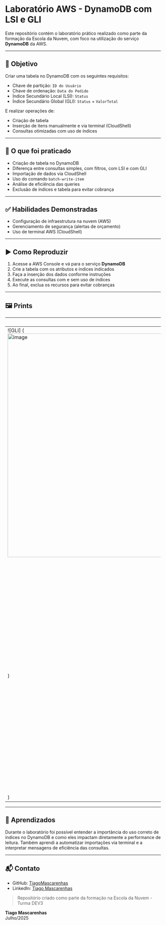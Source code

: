 # Laboratório AWS - DynamoDB com LSI e GLI

Este repositório contém o laboratório prático realizado como parte da formação da Escola da Nuvem, com foco na utilização do serviço **DynamoDB** da AWS.

---

## 📌 Objetivo

Criar uma tabela no DynamoDB com os seguintes requisitos:

- Chave de partição: `ID do Usuário`
- Chave de ordenação: `Data do Pedido`
- Índice Secundário Local (LSI): `Status`
- Índice Secundário Global (GLI): `Status` + `ValorTotal`

E realizar operações de:

- Criação de tabela
- Inserção de itens manualmente e via terminal (CloudShell)
- Consultas otimizadas com uso de índices

---

## 🧪 O que foi praticado

- Criação de tabela no DynamoDB
- Diferença entre consultas simples, com filtros, com LSI e com GLI
- Importação de dados via CloudShell
- Uso do comando `batch-write-item`
- Análise de eficiência das queries
- Exclusão de índices e tabela para evitar cobrança

---

## ✅ Habilidades Demonstradas

- Configuração de infraestrutura na nuvem (AWS)
- Gerenciamento de segurança (alertas de orçamento)
- Uso de terminal AWS (CloudShell)

---

## ▶️ Como Reproduzir

1. Acesse a AWS Console e vá para o serviço **DynamoDB**
2. Crie a tabela com os atributos e índices indicados
3. Faça a inserção dos dados conforme instruções
4. Execute as consultas com e sem uso de índices
5. Ao final, exclua os recursos para evitar cobranças

---

## 🖼️ Prints

| Consulta via GLI | Consulta via LSI |
|------------------|------------------|
| ![GLI] (<img width="1197" height="724" alt="image" src="https://github.com/user-attachments/assets/c99cdee1-b9a6-4007-8d1e-c41769e17f84" />
) | ![LSI](<img width="1420" height="735" alt="image" src="https://github.com/user-attachments/assets/b01b9a26-bb16-464b-9611-5f3d7aad816e" />
) |

---


## 🧠 Aprendizados

Durante o laboratório foi possível entender a importância do uso correto de índices no DynamoDB e como eles impactam diretamente a performance de leitura. Também aprendi a automatizar importações via terminal e a interpretar mensagens de eficiência das consultas.

---

## 📬 Contato

- GitHub: [TiagoMascarenhas](https://github.com/TiagoMascarenhas)
- LinkedIn: [Tiago Mascarenhas](https://www.linkedin.com/in/tiagomascarenhass)

> Repositório criado como parte da formação na Escola da Nuvem - Turma DEV3

**Tiago Mascarenhas**  
Julho/2025
